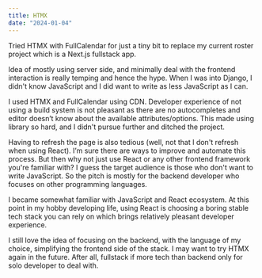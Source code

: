 ```yaml
---
title: HTMX
date: "2024-01-04"
---
```


Tried HTMX with FullCalendar for just a tiny bit to replace my current roster project which is a Next.js fullstack app.

Idea of mostly using server side, and minimally deal with the frontend interaction is really temping and hence the hype. When I was into Django, I didn't know JavaScript and I did want to write as less JavaScript as I can.

I used HTMX and FullCalendar using CDN. Developer experience of not using a build system is not pleasant as there are no autocompletes and editor doesn’t know about the available attributes/options. This made using library so hard, and I didn't pursue further and ditched the project.

Having to refresh the page is also tedious (well, not that I don't refresh when using React). I’m sure there are ways to improve and automate this process. But then why not just use React or any other frontend framework you're familiar with? I guess the target audience is those who don't want to write JavaScript. So the pitch is mostly for the backend developer who focuses on other programming languages.

I became somewhat familiar with JavaScript and React ecosystem. At this point in my hobby developing life, using React is choosing a boring stable tech stack you can rely on which brings relatively pleasant developer experience.

I still love the idea of focusing on the backend, with the language of my choice, simplifying the frontend side of the stack. I may want to try HTMX again in the future. After all, fullstack if more tech than backend only for solo developer to deal with.
